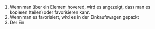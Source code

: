 1. Wenn man über ein Element hovered, wird es angezeigt, dass man es kopieren (teilen) oder favorisieren kann.
2. Wenn man es favorisiert, wird es in den Einkaufswagen gepackt
3. Der Ein